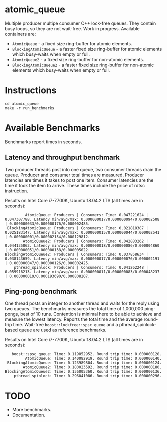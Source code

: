 # atomic_queue
Multiple producer multipe consumer C++ lock-free queues. They contain busy loops, so they are not wait-free.
Work in progress.
Available containers are:
* `AtomicQueue` - a fixed size ring-buffer for atomic elements.
* `BlockingAtomicQueue`  - a faster fixed size ring-buffer for atomic elements which busy-waits when empty or full.
* `AtomicQueue2` - a fixed size ring-buffer for non-atomic elements.
* `BlockingAtomicQueue2`  - a faster fixed size ring-buffer for non-atomic elements which busy-waits when empty or full.

# Instructions
```
cd atomic_queue
make -r run_benchmarks
```

# Available Benchmarks
Benchmarks report times in seconds.
## Latency and throughput benchmark
Two producer threads post into one queue, two consumer threads drain the queue. Producer and consumer total times are measured. Producer latencies are times it takes to post one item. Consumer latencies are the time it took the item to arrive. These times include the price of rdtsc instruction.

Results on Intel Core i7-7700K, Ubuntu 18.04.2 LTS (all times are in seconds):
```
         AtomicQueue: Producers | Consumers: Time: 0.047221624 | 0.047307788. Latency min/avg/max: 0.000000017/0.000000094/0.000002508 | 0.000000033/0.000000176/0.000002485.
 BlockingAtomicQueue: Producers | Consumers: Time: 0.021818387 | 0.025183147. Latency min/avg/max: 0.000000015/0.000000044/0.000002541 | 0.000000001/0.000002154/0.000129812.
        AtomicQueue2: Producers | Consumers: Time: 0.042883262 | 0.044135063. Latency min/avg/max: 0.000000018/0.000000086/0.000004860 | 0.000000051/0.000000138/0.000005022.
BlockingAtomicQueue2: Producers | Consumers: Time: 0.037858634 | 0.038143659. Latency min/avg/max: 0.000000017/0.000000076/0.000002191 | 0.000000047/0.000000126/0.000002425.
    pthread_spinlock: Producers | Consumers: Time: 0.041262248 | 0.059916213. Latency min/avg/max: 0.000000011/0.000000083/0.000048237 | 0.000000019/0.000193690/0.000808207.
```
## Ping-pong benchmark
One thread posts an integer to another thread and waits for the reply using two queues. The benchmarks measures the total time of 1,000,000 ping-pongs, best of 10 runs. Contention is minimal here to be able to achieve and measure the lowest latency. Reports the total time and the average round-trip time. Wait-free `boost::lockfree::spsc_queue` and a pthread_spinlock-based queue are used as reference benchmarks.

Results on Intel Core i7-7700K, Ubuntu 18.04.2 LTS (all times are in seconds):
```
   boost::spsc_queue: Time: 0.119852952. Round trip time: 0.000000120.
         AtomicQueue: Time: 0.140082919. Round trip time: 0.000000140.
 BlockingAtomicQueue: Time: 0.123989804. Round trip time: 0.000000124.
        AtomicQueue2: Time: 0.180023592. Round trip time: 0.000000180.
BlockingAtomicQueue2: Time: 0.136005360. Round trip time: 0.000000136.
    pthread_spinlock: Time: 0.296041086. Round trip time: 0.000000296.
```
# TODO
* More benchmarks.
* Documentation.
